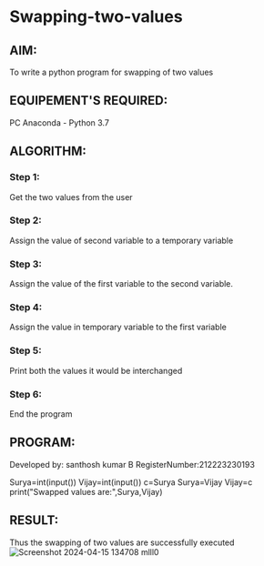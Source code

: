 # Swapping-two-values
## AIM:
To write a python program for swapping of two values
## EQUIPEMENT'S REQUIRED: 
PC
Anaconda - Python 3.7
## ALGORITHM: 
### Step 1:
Get the two values from the user
### Step 2: 
Assign the value of second variable to a temporary variable 
### Step 3: 
Assign the value of the first variable to the second variable.
### Step 4:  
Assign the value in temporary variable to the first variable
### Step 5: 
Print both the values it would be interchanged
### Step 6: 
End the program
## PROGRAM:
Developed by: santhosh kumar B
RegisterNumber:212223230193

Surya=int(input())
Vijay=int(input())
c=Surya
Surya=Vijay
Vijay=c
print("Swapped values are:",Surya,Vijay)




## RESULT:
Thus the swapping of two values are successfully executed
![Screenshot 2024-04-15 134708 mlll0](https://github.com/Santhoshstudent/Swapping-two-values/assets/145446853/76ba3d6d-ea07-418f-b5f8-84ba62ca18a1)




